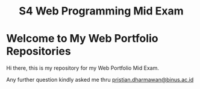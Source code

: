 <h1 align="center">S4 Web Programming Mid Exam</h1>

# Welcome to My Web Portfolio Repositories

Hi there, this is my repository for my Web Portfolio Mid Exam.

Any further question kindly asked me thru pristian.dharmawan@binus.ac.id
